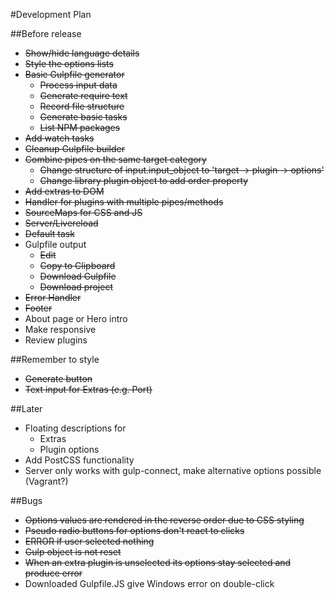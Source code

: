 #Development Plan

##Before release
* ~~Show/hide language details~~
* ~~Style the options lists~~
* ~~Basic Gulpfile generator~~
    * ~~Process input data~~
    * ~~Generate require text~~
    * ~~Record file structure~~
    * ~~Generate basic tasks~~
    * ~~List NPM packages~~
* ~~Add watch tasks~~
* ~~Cleanup Gulpfile builder~~
* ~~Combine pipes on the same target category~~
    * ~~Change structure of input.input_object to 'target -> plugin -> options'~~
    * ~~Change library plugin object to add order property~~
* ~~Add extras to DOM~~
* ~~Handler for plugins with multiple pipes/methods~~
* ~~SourceMaps for CSS and JS~~
* ~~Server/Livereload~~
* ~~Default task~~
* Gulpfile output
    * ~~Edit~~
    * ~~Copy to Clipboard~~
    * ~~Download Gulpfile~~
    * ~~Download project~~
* ~~Error Handler~~
* ~~Footer~~
* About page or Hero intro
* Make responsive
* Review plugins

##Remember to style
* ~~Generate button~~
* ~~Text input for Extras (e.g. Port)~~


##Later
* Floating descriptions for
    * Extras
    * Plugin options
* Add PostCSS functionality
* Server only works with gulp-connect, make alternative options possible (Vagrant?)

##Bugs
* ~~Options values are rendered in the reverse order due to CSS styling~~
* ~~Pseudo radio buttons for options don't react to clicks~~
* ~~ERROR if user selected nothing~~
* ~~Gulp object is not reset~~
* ~~When an extra plugin is unselected its options stay selected and produce error~~
* Downloaded Gulpfile.JS give Windows error on double-click
